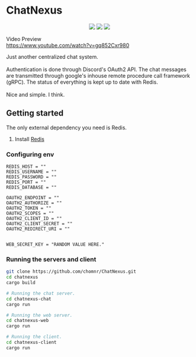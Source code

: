 # ChatNexus
<p align="center">
  <a href="https://app.codacy.com/gh/chomnr/ChatNexus/dashboard?utm_source=gh&utm_medium=referral&utm_content=&utm_campaign=Badge_grade"><img src="https://app.codacy.com/project/badge/Grade/2fa43e5859d34135b08ed7132c3cadf4"/></a>
  <img src="https://img.shields.io/github/commit-activity/m/chomnr/chatnexus?color=ff69b4"/>
  <img src="https://img.shields.io/github/repo-size/chomnr/chatnexus"/>
</p>

Video Preview<br>
https://www.youtube.com/watch?v=gq852Cxr980

Just another centralized chat system.
<br>
<br>
Authentication is done through Discord's OAuth2 API. The chat messages are transmitted through google's inhouse remote procedure call framework (gRPC). The status of everything is kept up to date with Redis.
<br>
<br>
Nice and simple. I think.

## Getting started
The only external dependency you need is Redis. 
<br>
1. Install [Redis](https://redis.io/download/)

### Configuring env
```
REDIS_HOST = ""
REDIS_USERNAME = ""
REDIS_PASSWORD = ""
REDIS_PORT = ""
REDIS_DATABASE = ""

OAUTH2_ENDPOINT = ""
OAUTH2_AUTHORIZE = ""
OAUTH2_TOKEN = ""
OAUTH2_SCOPES = ""
OAUTH2_CLIENT_ID = ""
OAUTH2_CLIENT_SECRET = ""
OAUTH2_REDIRECT_URI = ""


WEB_SECRET_KEY = "RANDOM VALUE HERE."
```
### Running the servers and client
```bash
git clone https://github.com/chomnr/ChatNexus.git
cd chatnexus
cargo build

# Running the chat server.
cd chatnexus-chat
cargo run

# Running the web server.
cd chatnexus-web
cargo run

# Running the client.
cd chatnexus-client
cargo run
```
